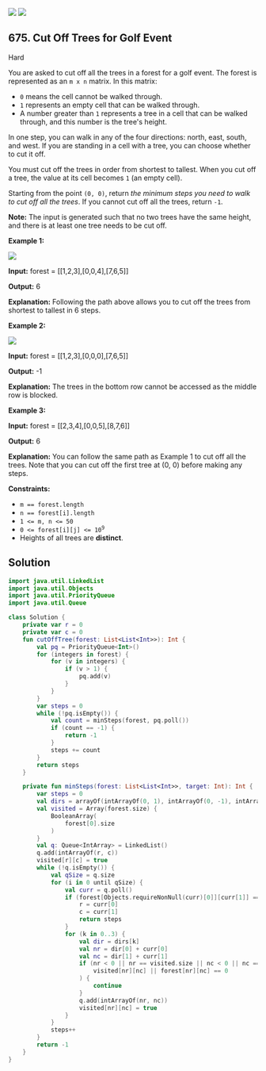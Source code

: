 [![](https://img.shields.io/github/stars/javadev/LeetCode-in-Kotlin?label=Stars&style=flat-square)](https://github.com/javadev/LeetCode-in-Kotlin)
[![](https://img.shields.io/github/forks/javadev/LeetCode-in-Kotlin?label=Fork%20me%20on%20GitHub%20&style=flat-square)](https://github.com/javadev/LeetCode-in-Kotlin/fork)

## 675\. Cut Off Trees for Golf Event

Hard

You are asked to cut off all the trees in a forest for a golf event. The forest is represented as an `m x n` matrix. In this matrix:

*   `0` means the cell cannot be walked through.
*   `1` represents an empty cell that can be walked through.
*   A number greater than `1` represents a tree in a cell that can be walked through, and this number is the tree's height.

In one step, you can walk in any of the four directions: north, east, south, and west. If you are standing in a cell with a tree, you can choose whether to cut it off.

You must cut off the trees in order from shortest to tallest. When you cut off a tree, the value at its cell becomes `1` (an empty cell).

Starting from the point `(0, 0)`, return _the minimum steps you need to walk to cut off all the trees_. If you cannot cut off all the trees, return `-1`.

**Note:** The input is generated such that no two trees have the same height, and there is at least one tree needs to be cut off.

**Example 1:**

![](https://assets.leetcode.com/uploads/2020/11/26/trees1.jpg)

**Input:** forest = \[\[1,2,3],[0,0,4],[7,6,5]]

**Output:** 6

**Explanation:** Following the path above allows you to cut off the trees from shortest to tallest in 6 steps.

**Example 2:**

![](https://assets.leetcode.com/uploads/2020/11/26/trees2.jpg)

**Input:** forest = \[\[1,2,3],[0,0,0],[7,6,5]]

**Output:** -1

**Explanation:** The trees in the bottom row cannot be accessed as the middle row is blocked.

**Example 3:**

**Input:** forest = \[\[2,3,4],[0,0,5],[8,7,6]]

**Output:** 6

**Explanation:** You can follow the same path as Example 1 to cut off all the trees. Note that you can cut off the first tree at (0, 0) before making any steps.

**Constraints:**

*   `m == forest.length`
*   `n == forest[i].length`
*   `1 <= m, n <= 50`
*   <code>0 <= forest[i][j] <= 10<sup>9</sup></code>
*   Heights of all trees are **distinct**.

## Solution

```kotlin
import java.util.LinkedList
import java.util.Objects
import java.util.PriorityQueue
import java.util.Queue

class Solution {
    private var r = 0
    private var c = 0
    fun cutOffTree(forest: List<List<Int>>): Int {
        val pq = PriorityQueue<Int>()
        for (integers in forest) {
            for (v in integers) {
                if (v > 1) {
                    pq.add(v)
                }
            }
        }
        var steps = 0
        while (!pq.isEmpty()) {
            val count = minSteps(forest, pq.poll())
            if (count == -1) {
                return -1
            }
            steps += count
        }
        return steps
    }

    private fun minSteps(forest: List<List<Int>>, target: Int): Int {
        var steps = 0
        val dirs = arrayOf(intArrayOf(0, 1), intArrayOf(0, -1), intArrayOf(1, 0), intArrayOf(-1, 0))
        val visited = Array(forest.size) {
            BooleanArray(
                forest[0].size
            )
        }
        val q: Queue<IntArray> = LinkedList()
        q.add(intArrayOf(r, c))
        visited[r][c] = true
        while (!q.isEmpty()) {
            val qSize = q.size
            for (i in 0 until qSize) {
                val curr = q.poll()
                if (forest[Objects.requireNonNull(curr)[0]][curr[1]] == target) {
                    r = curr[0]
                    c = curr[1]
                    return steps
                }
                for (k in 0..3) {
                    val dir = dirs[k]
                    val nr = dir[0] + curr[0]
                    val nc = dir[1] + curr[1]
                    if (nr < 0 || nr == visited.size || nc < 0 || nc == visited[0].size ||
                        visited[nr][nc] || forest[nr][nc] == 0
                    ) {
                        continue
                    }
                    q.add(intArrayOf(nr, nc))
                    visited[nr][nc] = true
                }
            }
            steps++
        }
        return -1
    }
}
```